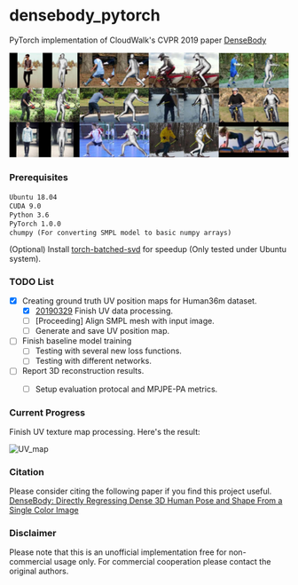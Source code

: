 # densebody_pytorch
PyTorch implementation of CloudWalk's CVPR 2019 paper [DenseBody](https://arxiv.org/abs/1903.10153v3)


![paper teaser](teaser/teaser.jpg)

### Prerequisites
```
Ubuntu 18.04
CUDA 9.0
Python 3.6
PyTorch 1.0.0
chumpy (For converting SMPL model to basic numpy arrays)
```

(Optional) Install [torch-batched-svd](https://github.com/KinglittleQ/torch-batch-svd) for speedup (Only tested under Ubuntu system).


### TODO List
- [x] Creating ground truth UV position maps for Human36m dataset.
    - [x] [20190329]() Finish UV data processing.
    - [ ] [Proceeding] Align SMPL mesh with input image.
    - [ ] Generate and save UV position map.
- [ ] Finish baseline model training
    - [ ] Testing with several new loss functions.
    - [ ] Testing with different networks.
- [ ] Report 3D reconstruction results.
    - [ ] Setup evaluation protocal and MPJPE-PA metrics.


### Current Progress
Finish UV texture map processing. Here's the result:

![UV_map](SMPL_UV_map.png)

### Citation
Please consider citing the following paper if you find this project useful.
[DenseBody: Directly Regressing Dense 3D Human Pose and Shape From a Single Color Image](https://arxiv.org/abs/1903.10153v3)

### Disclaimer
Please note that this is an unofficial implementation free for non-commercial usage only. For commercial cooperation please contact the original authors.